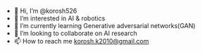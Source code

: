 - 👋 Hi, I’m @korosh526
- 👀 I’m interested in AI & robotics
- 🌱 I’m currently learning Generative adversarial networks(GAN)
- 💞️ I’m looking to collaborate on AI research
- 📫 How to reach me korosh.k2010@gmail.com

<!---
korosh526/korosh526 is a ✨ special ✨ repository because its `README.md` (this file) appears on your GitHub profile.
You can click the Preview link to take a look at your changes.
--->
